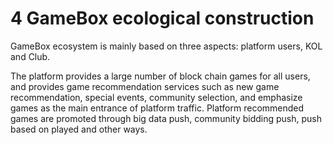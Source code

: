 # 4 GameBox ecological construction

GameBox ecosystem is mainly based on three aspects: platform users, KOL and Club.

 

The platform provides a large number of block chain games for all users, and provides game recommendation services such as new game recommendation, special events, community selection, and emphasize games as the main entrance of platform traffic. Platform recommended games are promoted through big data push, community bidding push, push based on played and other ways.